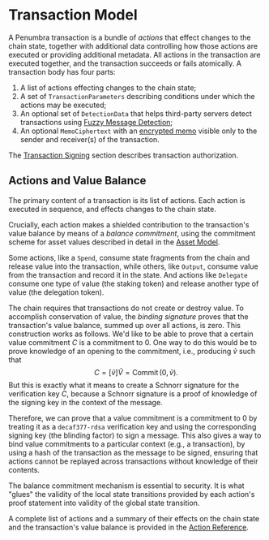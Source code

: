 # Transaction Model

A Penumbra transaction is a bundle of _actions_ that effect changes to the chain
state, together with additional data controlling how those actions are executed
or providing additional metadata. All actions in the transaction are executed together, and the transaction succeeds or fails atomically. A transaction body has four parts:

1. A list of actions effecting changes to the chain state;
2. A set of `TransactionParameters` describing conditions under which the actions may be executed;
3. An optional set of `DetectionData` that helps third-party servers detect transactions using [Fuzzy Message Detection](./crypto/fmd.md);
4. An optional `MemoCiphertext` with an [encrypted memo](./transactions/memo.md) visible only to the sender and receiver(s) of the transaction.

The [Transaction Signing](./transactions/signing.md) section describes transaction authorization.

## Actions and Value Balance

The primary content of a transaction is its list of actions. Each action is executed in sequence, and effects changes to the chain state.

Crucially, each action makes a shielded contribution to the transaction's value
balance by means of a _balance commitment_, using the commitment scheme for asset values described in detail in the [Asset Model](./assets.md).

Some actions, like a `Spend`, consume state fragments from the chain and release
value into the transaction, while others, like `Output`, consume value from the
transaction and record it in the state. And actions like `Delegate` consume one
type of value (the staking token) and release another type of value (the
delegation token).

The chain requires that transactions do not create or destroy value.  To
accomplish conservation of value, the _binding signature_ proves that the
transaction's value balance, summed up over all actions, is zero.  This
construction works as follows.  We'd like to be able to prove that a certain
value commitment $C$ is a commitment to $0$.  One way to do this would be to
prove knowledge of an opening to the commitment, i.e., producing $\widetilde{v}$
such that $$C = [\widetilde{v}] \widetilde{V} = \operatorname{Commit}(0,
\widetilde{v}).$$  But this is exactly what it means to create a Schnorr
signature for the verification key $C$, because a Schnorr signature is a proof
of knowledge of the signing key in the context of the message.

Therefore, we can prove that a value commitment is a commitment to $0$ by
treating it as a `decaf377-rdsa` verification key and using the corresponding
signing key (the blinding factor) to sign a message.  This also gives a way to
bind value commitments to a particular context (e.g., a transaction), by using a
hash of the transaction as the message to be signed, ensuring that actions
cannot be replayed across transactions without knowledge of their contents.

The balance commitment mechanism is essential to security. It is what "glues"
the validity of the local state transitions provided by each action's proof
statement into validity of the global state transition.

A complete list of actions and a summary of their effects on the chain state and the transaction's value balance is provided in the [Action Reference](./transactions/actions.md).
